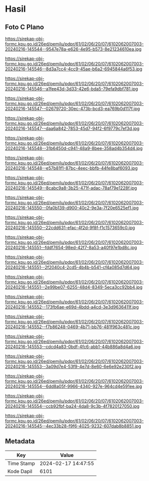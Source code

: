 # Hasil

## Foto C Plano

https://sirekap-obj-formc.kpu.go.id/26ed/pemilu/pdpr/61/02/06/20/07/6102062007003-20240216-145544--9547e78a-e626-4e95-b573-8e21234610ea.jpg

https://sirekap-obj-formc.kpu.go.id/26ed/pemilu/pdpr/61/02/06/20/07/6102062007003-20240216-145546--8d3a7cc4-4cc9-45ae-b6a2-6945844a6f53.jpg

https://sirekap-obj-formc.kpu.go.id/26ed/pemilu/pdpr/61/02/06/20/07/6102062007003-20240216-145546--a1fee43d-3d33-42e6-bda5-79efa9dbf781.jpg

https://sirekap-obj-formc.kpu.go.id/26ed/pemilu/pdpr/61/02/06/20/07/6102062007003-20240216-145547--02679720-30ec-473b-bcd3-ea769b0d117f.jpg

https://sirekap-obj-formc.kpu.go.id/26ed/pemilu/pdpr/61/02/06/20/07/6102062007003-20240216-145547--daa6a842-7853-45d7-94f2-6f9779c7ef3d.jpg

https://sirekap-obj-formc.kpu.go.id/26ed/pemilu/pdpr/61/02/06/20/07/6102062007003-20240216-145548--31b6450d-c941-48a9-8bee-358ad4b354d4.jpg

https://sirekap-obj-formc.kpu.go.id/26ed/pemilu/pdpr/61/02/06/20/07/6102062007003-20240216-145548--e57b81f1-87bc-4eec-bbfb-44fe8baf6093.jpg

https://sirekap-obj-formc.kpu.go.id/26ed/pemilu/pdpr/61/02/06/20/07/6102062007003-20240216-145549--8cabc9a8-3b25-471f-adac-78af79e1228f.jpg

https://sirekap-obj-formc.kpu.go.id/26ed/pemilu/pdpr/61/02/06/20/07/6102062007003-20240216-145550--0fa0b139-d900-40c2-9e3a-7f20e6525ef1.jpg

https://sirekap-obj-formc.kpu.go.id/26ed/pemilu/pdpr/61/02/06/20/07/6102062007003-20240216-145550--22cdd631-efac-4f2d-9f8f-f1c1573659c0.jpg

https://sirekap-obj-formc.kpu.go.id/26ed/pemilu/pdpr/61/02/06/20/07/6102062007003-20240216-145551--fddf7654-98ed-42f7-8a53-a40f97e1bd8c.jpg

https://sirekap-obj-formc.kpu.go.id/26ed/pemilu/pdpr/61/02/06/20/07/6102062007003-20240216-145551--2f2040c4-2cd5-4b4b-b541-cf4a085d7d64.jpg

https://sirekap-obj-formc.kpu.go.id/26ed/pemilu/pdpr/61/02/06/20/07/6102062007003-20240216-145551--2e99be07-6255-48d4-8349-5eca3cc92bb4.jpg

https://sirekap-obj-formc.kpu.go.id/26ed/pemilu/pdpr/61/02/06/20/07/6102062007003-20240216-145552--173fb6ae-e69d-4bdd-a4cd-3e3d9636411f.jpg

https://sirekap-obj-formc.kpu.go.id/26ed/pemilu/pdpr/61/02/06/20/07/6102062007003-20240216-145552--f7b86248-0469-4b71-bb76-481f963c481c.jpg

https://sirekap-obj-formc.kpu.go.id/26ed/pemilu/pdpr/61/02/06/20/07/6102062007003-20240216-145553--cdcd4a83-0bdf-4fc6-abb1-44b886a8d4a6.jpg

https://sirekap-obj-formc.kpu.go.id/26ed/pemilu/pdpr/61/02/06/20/07/6102062007003-20240216-145553--3a09d7e4-53f9-4e7d-8e60-6e6e92e230f2.jpg

https://sirekap-obj-formc.kpu.go.id/26ed/pemilu/pdpr/61/02/06/20/07/6102062007003-20240216-145554--6dd8a05f-9966-4340-927e-964cd4e591ee.jpg

https://sirekap-obj-formc.kpu.go.id/26ed/pemilu/pdpr/61/02/06/20/07/6102062007003-20240216-145554--ccb92fbf-ba24-4da8-9c3b-4f7820127050.jpg

https://sirekap-obj-formc.kpu.go.id/26ed/pemilu/pdpr/61/02/06/20/07/6102062007003-20240216-145545--4ec33b28-f9f6-4025-9232-607dab8b8851.jpg


## Metadata

| Key        | Value               |
| ---------- | ------------------- |
| Time Stamp | 2024-02-17 14:47:55 |
| Kode Dapil | 6101                |



